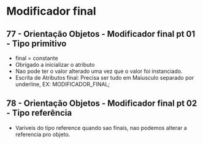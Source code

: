 # Modificador final

## 77 - Orientação Objetos - Modificador final pt 01 - Tipo primitivo

- final = constante
- Obrigado a inicializar o atributo
- Nao pode ter o valor alterado uma vez que o valor foi instanciado.
- Escrita de Atributos final: Precisa ser tudo em Maiusculo separado por underline, EX: MODIFICADOR_FINAL; 

## 78 - Orientação Objetos - Modificador final pt 02 - Tipo referência

- Variveis do tipo reference quando sao finais, nao podemos alterar a referencia pro objeto.